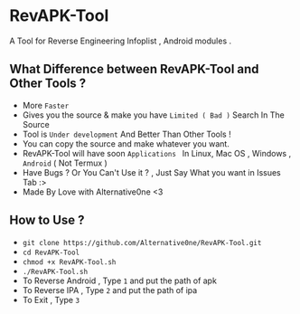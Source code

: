 # RevAPK-Tool
A Tool for Reverse Engineering Infoplist , Android modules .

## What Difference between RevAPK-Tool and Other Tools ? 

* More `Faster`
* Gives you the source & make you have `Limited ( Bad )` Search In The Source
* Tool is `Under development` And Better Than Other Tools !
* You can copy the source and make whatever you want.
* RevAPK-Tool will have soon `Applications ` In Linux, Mac OS , Windows , `Android` ( Not Termux )
* Have Bugs ? Or You Can't Use it ? , Just Say What you want in Issues Tab :>
* Made By Love with Alternative0ne <3
  
## How to Use ? 

* `git clone https://github.com/Alternative0ne/RevAPK-Tool.git`
* `cd RevAPK-Tool`
* `chmod +x RevAPK-Tool.sh`
* `./RevAPK-Tool.sh`
* To Reverse Android , Type `1` and put the path of apk
* To Reverse IPA , Type `2` and put the path of ipa
* To Exit , Type `3`
